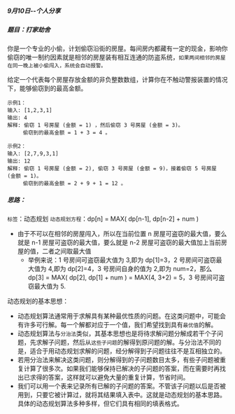 ##### 9月10日--个人分享


##### 题目：打家劫舍

​		你是一个专业的小偷，计划偷窃沿街的房屋。每间房内都藏有一定的现金，影响你偷窃的唯一制约因素就是相邻的房屋装有相互连通的防盗系统，`如果两间相邻的房屋在同一晚上被小偷闯入，系统会自动报警。`

​		给定一个代表每个房屋存放金额的非负整数数组，计算你在不触动警报装置的情况下，能够偷窃到的最高金额。

```
示例1：
输入: [1,2,3,1]
输出: 4
解释: 偷窃 1 号房屋 (金额 = 1) ，然后偷窃 3 号房屋 (金额 = 3)。
     偷窃到的最高金额 = 1 + 3 = 4 。
```

```
示例2：
输入: [2,7,9,3,1]
输出: 12
解释: 偷窃 1 号房屋 (金额 = 2), 偷窃 3 号房屋 (金额 = 9)，接着偷窃 5 号房屋 (金额 = 1)。
     偷窃到的最高金额 = 2 + 9 + 1 = 12 。
```



##### 思路：

`标签`：动态规划
`动态规划方程`：dp[n] = MAX( dp[n-1], dp[n-2] + num )

* 由于不可以在相邻的房屋闯入，所以在当前位置 n 房屋可盗窃的最大值，要么就是 n-1 房屋可盗窃的最大值，要么就是 n-2 房屋可盗窃的最大值加上当前房屋的值，二者之间取最大值
  * 举例来说：1 号房间可盗窃最大值为 3,即为 dp[1]=3，2 号房间可盗窃最大值为 4,即为 dp[2]=4，3 号房间自身的值为 2,即为 num=2，那么 dp[3] = MAX( dp[2], dp[1] + num ) = MAX(4, 3+2) = 5，3 号房间可盗窃最大值为 5.



动态规划的基本思想：

* 动态规划算法通常用于求解具有某种最优性质的问题。在这类问题中，可能会有许多可行解。每一个解都对应于一个值，我们希望找到具有`最优值`的解。
* 动态规划算法与`分治法`类似，其基本思想也是将待求解问题分解成若干个子问题，先求解子问题，然后从`这些子问题`的解得到原问题的解。与分治法不同的是，适合于用动态规划求解的问题，经分解得到子问题往往不是互相独立的。
* 若用分治法来解决这类问题，则分解得到的子问题数目太多，有些子问题被重复计算了很多次。如果我们能够保持已解决的子问题的答案，而在需要时再找出已求得的答案，这样就可以避免大量的重复计算，节省时间。
* 我们可以用一个表来记录所有已解的子问题的答案。不管该子问题以后是否被用到，只要它被计算过，就将其结果填入表中。这就是动态规划的基本思路。具体的动态规划算法多种多样，但它们具有相同的填表格式。

